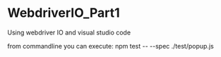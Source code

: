 # WebdriverIO_Part1
Using webdriver IO and visual studio code

from commandline you can execute:
npm test -- --spec ./test/popup.js
